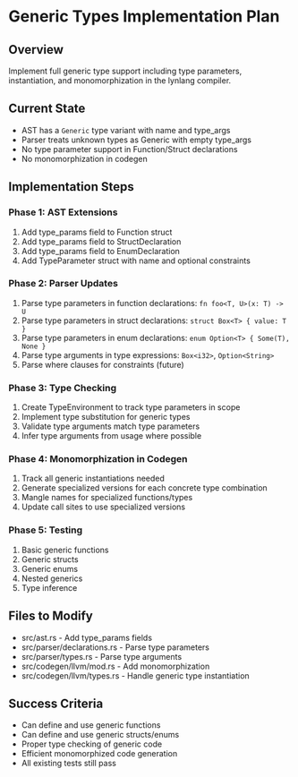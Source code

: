 # Generic Types Implementation Plan

## Overview
Implement full generic type support including type parameters, instantiation, and monomorphization in the lynlang compiler.

## Current State
- AST has a `Generic` type variant with name and type_args
- Parser treats unknown types as Generic with empty type_args
- No type parameter support in Function/Struct declarations
- No monomorphization in codegen

## Implementation Steps

### Phase 1: AST Extensions
1. Add type_params field to Function struct
2. Add type_params field to StructDeclaration 
3. Add type_params field to EnumDeclaration
4. Add TypeParameter struct with name and optional constraints

### Phase 2: Parser Updates
1. Parse type parameters in function declarations: `fn foo<T, U>(x: T) -> U`
2. Parse type parameters in struct declarations: `struct Box<T> { value: T }`
3. Parse type parameters in enum declarations: `enum Option<T> { Some(T), None }`
4. Parse type arguments in type expressions: `Box<i32>`, `Option<String>`
5. Parse where clauses for constraints (future)

### Phase 3: Type Checking
1. Create TypeEnvironment to track type parameters in scope
2. Implement type substitution for generic types
3. Validate type arguments match type parameters
4. Infer type arguments from usage where possible

### Phase 4: Monomorphization in Codegen
1. Track all generic instantiations needed
2. Generate specialized versions for each concrete type combination
3. Mangle names for specialized functions/types
4. Update call sites to use specialized versions

### Phase 5: Testing
1. Basic generic functions
2. Generic structs
3. Generic enums
4. Nested generics
5. Type inference

## Files to Modify
- src/ast.rs - Add type_params fields
- src/parser/declarations.rs - Parse type parameters
- src/parser/types.rs - Parse type arguments
- src/codegen/llvm/mod.rs - Add monomorphization
- src/codegen/llvm/types.rs - Handle generic type instantiation

## Success Criteria
- Can define and use generic functions
- Can define and use generic structs/enums
- Proper type checking of generic code
- Efficient monomorphized code generation
- All existing tests still pass
